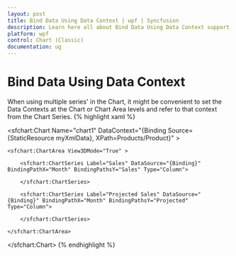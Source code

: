 ```yaml
---
layout: post
title: Bind Data Using Data Context | wpf | Syncfusion
description: Learn here all about Bind Data Using Data Context support in Syncfusion WPF Chart (Classic) control, its elements and more details.
platform: wpf
control: Chart (Classic)
documentation: ug
---
```


# Bind Data Using Data Context

When using multiple series' in the Chart, it might be convenient to set the Data Contexts at the Chart or Chart Area levels and refer to that context from the Chart Series.
{% highlight xaml %}

<sfchart:Chart Name="chart1" DataContext="{Binding Source={StaticResource myXmlData}, XPath=Products/Product}" >

    <sfchart:ChartArea View3DMode="True" >

        <sfchart:ChartSeries Label="Sales" DataSource="{Binding}" BindingPathX="Month" BindingPathsY="Sales" Type="Column">

        </sfchart:ChartSeries>

        <sfchart:ChartSeries Label="Projected Sales" DataSource="{Binding}" BindingPathX="Month" BindingPathsY="Projected" Type="Column">

        </sfchart:ChartSeries>

    </sfchart:ChartArea>

</sfchart:Chart>
{% endhighlight  %}
